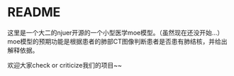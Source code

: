 # README

这里是一个大二的njuer开源的一个小型医学moe模型。（虽然现在还没开始...）moe模型的预期功能是根据患者的肺部CT图像判断患者是否患有肺结核，并给出解释依据。

欢迎大家check or criticize我们的项目~~
